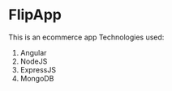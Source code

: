 # FlipApp
This is an ecommerce app
Technologies used:

 1. Angular 
 2. NodeJS
 3. ExpressJS
 4. MongoDB
